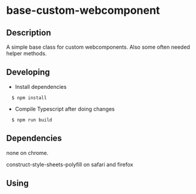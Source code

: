 # base-custom-webcomponent

## Description

A simple base class for custom webcomponents.
Also some often needed helper methods.

## Developing

  * Install dependencies
```
  $ npm install
```

  * Compile Typescript after doing changes
```
  $ npm run build
```

## Dependencies

none on chrome.

construct-style-sheets-polyfill on safari and firefox 

## Using

